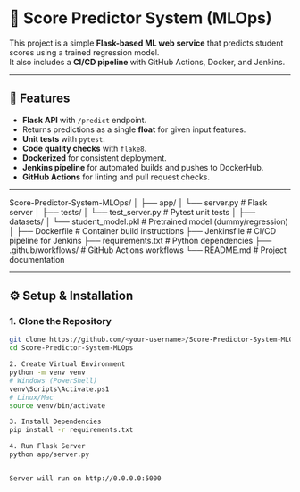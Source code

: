 # 🎯 Score Predictor System (MLOps)

This project is a simple **Flask-based ML web service** that predicts student scores using a trained regression model.  
It also includes a **CI/CD pipeline** with GitHub Actions, Docker, and Jenkins.

---

## 🚀 Features
- **Flask API** with `/predict` endpoint.
- Returns predictions as a single **float** for given input features.
- **Unit tests** with `pytest`.
- **Code quality checks** with `flake8`.
- **Dockerized** for consistent deployment.
- **Jenkins pipeline** for automated builds and pushes to DockerHub.
- **GitHub Actions** for linting and pull request checks.

---

Score-Predictor-System-MLOps/
│
├── app/
│ └── server.py # Flask server
│
├── tests/
│ └── test_server.py # Pytest unit tests
│
├── datasets/
│ └── student_model.pkl # Pretrained model (dummy/regression)
│
├── Dockerfile # Container build instructions
├── Jenkinsfile # CI/CD pipeline for Jenkins
├── requirements.txt # Python dependencies
├── .github/workflows/ # GitHub Actions workflows
└── README.md # Project documentation


---

## ⚙️ Setup & Installation

### 1. Clone the Repository
```bash
git clone https://github.com/<your-username>/Score-Predictor-System-MLOps.git
cd Score-Predictor-System-MLOps

2. Create Virtual Environment
python -m venv venv
# Windows (PowerShell)
venv\Scripts\Activate.ps1
# Linux/Mac
source venv/bin/activate

3. Install Dependencies
pip install -r requirements.txt

4. Run Flask Server
python app/server.py


Server will run on http://0.0.0.0:5000
